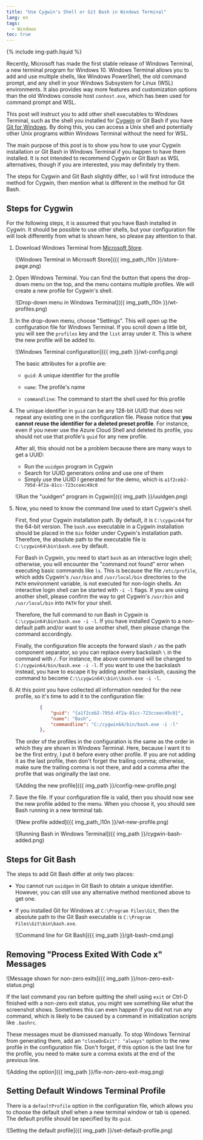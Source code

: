 ```yaml
---
title: "Use Cygwin's Shell or Git Bash in Windows Terminal"
lang: en
tags:
  - Windows
toc: true
---
```

{% include img-path.liquid %}

Recently, Microsoft has made the first stable release of Windows Terminal, a
new terminal program for Windows 10. Windows Terminal allows you to add and use
multiple shells, like Windows PowerShell, the old command prompt, and any shell
in your Windows Subsystem for Linux (WSL) environments. It also provides way
more features and customization options than the old Windows console host
`conhost.exe`, which has been used for command prompt and WSL.

This post will instruct you to add other shell executables to Windows Terminal,
such as the shell you installed for [Cygwin](https://www.cygwin.com/) or Git
Bash if you have [Git for Windows](https://gitforwindows.org/). By doing this,
you can access a Unix shell and potentially other Unix programs within Windows
Terminal without the need for WSL.

The main purpose of this post is to show you how to use your Cygwin
installation or Git Bash in Windows Terminal if you happen to have them
installed. It is not intended to recommend Cygwin or Git Bash as WSL
alternatives, though if you are interested, you may definitely try them.

The steps for Cygwin and Git Bash slightly differ, so I will first introduce
the method for Cygwin, then mention what is different in the method for Git
Bash.

## Steps for Cygwin

For the following steps, it is assumed that you have Bash installed in Cygwin.
It should be possible to use other shells, but your configuration file will
look differently from what is shown here, so please pay attention to that.

1. Download Windows Terminal from [Microsoft
   Store](https://www.microsoft.com/en-us/p/windows-terminal/9n0dx20hk701).

   ![Windows Terminal in Microsoft Store]({{ img_path_l10n }}/store-page.png)

2. Open Windows Terminal. You can find the button that opens the drop-down menu
   on the top, and the menu contains multiple profiles. We will create a new
   profile for Cygwin's shell.

   ![Drop-down menu in Windows Terminal]({{ img_path_l10n }}/wt-profiles.png)

3. In the drop-down menu, choose "Settings". This will open up the
   configuration file for Windows Terminal. If you scroll down a little bit,
   you will see the `profiles` key and the `list` array under it. This is where
   the new profile will be added to.

   ![Windows Terminal configuration]({{ img_path }}/wt-config.png)

   The basic attributes for a profile are:

   - `guid`: A unique identifier for the profile

   - `name`: The profile's name

   - `commandline`: The command to start the shell used for this profile

4. The unique identifier in `guid` can be any 128-bit UUID that does not repeat
   any existing one in the configuration file. Please notice that **you cannot
   reuse the identifier for a deleted preset profile**. For instance, even if
   you never use the Azure Cloud Shell and deleted its profile, you should not
   use that profile's `guid` for any new profile.

   After all, this should not be a problem because there are many ways to get a
   UUID:
   - Run the `uuidgen` program in Cygwin
   - Search for UUID generators online and use one of them
   - Simply use the UUID I generated for the demo, which is
     `a1f2ceb2-795d-4f2a-81cc-723cceec49c0`

   ![Run the "uuidgen" program in Cygwin]({{ img_path }}/uuidgen.png)

5. Now, you need to know the command line used to start Cygwin's shell.

   First, find your Cygwin installation path. By default, it is `C:\cygwin64`
   for the 64-bit version. The `bash.exe` executable in a Cygwin installation
   should be placed in the `bin` folder under Cygwin's installation path.
   Therefore, the absolute path to the executable file is
   `C:\cygwin64\bin\bash.exe` by default.

   For Bash in Cygwin, you need to start `bash` as an interactive login shell;
   otherwise, you will encounter the "command not found" error when executing
   basic commands like `ls`. This is because the file `/etc/profile`, which
   adds Cygwin's `/usr/bin` and `/usr/local/bin` directories to the `PATH`
   environment variable, is not executed for non-login shells. An interactive
   login shell can be started with `-i -l` flags. If you are using another
   shell, please confirm the way to get Cygwin's `/usr/bin` and
   `/usr/local/bin` into `PATH` for your shell.

   Therefore, the full command to run Bash in Cygwin is
   `C:\cygwin64\bin\bash.exe -i -l`. If you have installed Cygwin to a
   non-default path and/or want to use another shell, then please change the
   command accordingly.

   Finally, the configuration file accepts the forward slash `/` as the path
   component separator, so you can replace every backslash `\` in the command
   with `/`. For instance, the above command will be changed to
   `C:/cygwin64/bin/bash.exe -i -l`. If you want to use the backslash instead,
   you have to escape it by adding another backslash, causing the command to
   become `C:\\cygwin64\\bin\\bash.exe -i -l`.

6. At this point you have collected all information needed for the new profile,
   so it's time to add it to the configuration file:

   ```json
            {
                "guid": "{a1f2ceb2-795d-4f2a-81cc-723cceec49c0}",
                "name": "Bash",
                "commandline": "C:/cygwin64/bin/bash.exe -i -l"
            },
   ```

   The order of the profiles in the configuration is the same as the order in
   which they are shown in Windows Terminal. Here, because I want it to be the
   first entry, I put it before every other profile. If you are not adding it
   as the last profile, then don't forget the trailing comma; otherwise, make
   sure the trailing comma is not there, and add a comma after the profile that
   was originally the last one.

   ![Adding the new profile]({{ img_path }}/config-new-profile.png)

7. Save the file. If your configuration file is valid, then you should now see
   the new profile added to the menu. When you choose it, you should see Bash
   running in a new terminal tab.

   ![New profile added]({{ img_path_l10n }}/wt-new-profile.png)

   ![Running Bash in Windows Terminal]({{ img_path }}/cygwin-bash-added.png)

## Steps for Git Bash

The steps to add Git Bash differ at only two places:

- You cannot run `uuidgen` in Git Bash to obtain a unique identifier. However,
  you can still use any alternative method mentioned above to get one.

- If you installed Git for Windows at `C:\Program Files\Git`, then the absolute
  path to the Git Bash executable is `C:\Program Files\Git\bin\bash.exe`.

  ![Command line for Git Bash]({{ img_path }}/git-bash-cmd.png)

## Removing "Process Exited With Code x" Messages

![Message shown for non-zero exits]({{ img_path }}/non-zero-exit-status.png)

If the last command you ran before quitting the shell using `exit` or Ctrl-D
finished with a non-zero exit status, you might see something like what the
screenshot shows. Sometimes this can even happen if you did not run any
command, which is likely to be caused by a command in initialization scripts
like `.bashrc`.

These messages must be dismissed manually. To stop Windows Terminal from
generating them, add an `"closeOnExit": "always"` option to the new profile in
the configuration file. Don't forget, if this option is the last line for the
profile, you need to make sure a comma exists at the end of the previous line.

![Adding the option]({{ img_path }}/fix-non-zero-exit-msg.png)

## Setting Default Windows Terminal Profile

There is a `defaultProfile` option in the configuration file, which allows you
to choose the default shell when a new terminal window or tab is opened. The
default profile should be specified by its `guid`.

![Setting the default profile]({{ img_path }}/set-default-profile.png)
